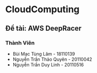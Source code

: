 # CloudComputing
## Đề tài: AWS DeepRacer
### Thành Viên
- Bùi Mạc Tùng Lâm - 18110139
- Nguyễn Trần Thảo Quyên - 20110042
- Nguyễn Trần Duy Linh - 20110516